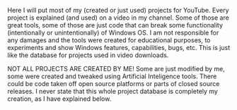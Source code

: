 Here I will put most of my (created or just used) projects for YouTube. 
Every project is explained (and used) on a video in my channel.
Some of those are great tools, some of those are just code that can break some functionality (intentionally or unintentionally) of Windows OS. I am not responsible for any damages and the tools were created for educational purposes, to experiments and show Windows features, capabilities, bugs, etc.
This is just like the database for projects used in video downloads.

NOT ALL PROJECTS ARE CREATED BY ME! Some are just modified by me, some were created and tweaked using Artificial Inteligence tools. There could be code taken off open source platforms or parts of closed source releases. I never state that this whole project database is completely my creation, as I have explained below. 





